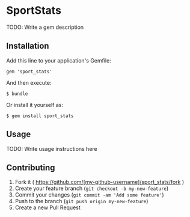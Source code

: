 # SportStats

TODO: Write a gem description

## Installation

Add this line to your application's Gemfile:

    gem 'sport_stats'

And then execute:

    $ bundle

Or install it yourself as:

    $ gem install sport_stats

## Usage

TODO: Write usage instructions here

## Contributing

1. Fork it ( https://github.com/[my-github-username]/sport_stats/fork )
2. Create your feature branch (`git checkout -b my-new-feature`)
3. Commit your changes (`git commit -am 'Add some feature'`)
4. Push to the branch (`git push origin my-new-feature`)
5. Create a new Pull Request
